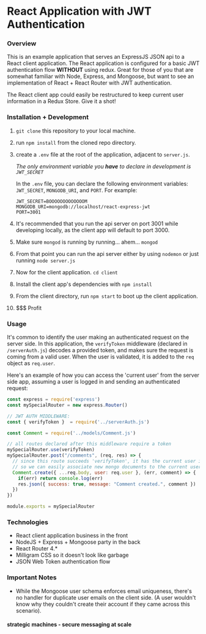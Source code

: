 # React Application with JWT Authentication

### Overview

This is an example application that serves an ExpressJS JSON api to a React client application. The React application is configured for a basic JWT authentication flow **WITHOUT** using redux. Great for those of you that are somewhat familiar with Node, Express, and Mongoose, but want to see an implementation of React + React Router with JWT authentication.

The React client app could easily be restructured to keep current user information in a Redux Store. Give it a shot!

### Installation + Development

1. `git clone` this repository to your local machine.

2. run `npm install` from the cloned repo directory.

3. create a `.env` file at the root of the application, adjacent to `server.js`.

   *The only environment variable you **have** to declare in development is `JWT_SECRET`*

   In the `.env` file, you can declare the following environment variables: `JWT_SECRET`, `MONGODB_URI`, and `PORT`. For example:

   ```
   JWT_SECRET=BOOOOOOOOOOOOOM
   MONGODB_URI=mongodb://localhost/react-express-jwt
   PORT=3001
   ```



4. It's recommended that you run the api server on port 3001 while developing locally, as the client app will default to port 3000.
5. Make sure `mongod` is running by running… ahem… `mongod`
6. From that point you can run the api server either by using `nodemon` or just running `node server.js`
7. Now for the client application. `cd client`
8. Install the client app's dependencies with `npm install`
9. From the client directory, run `npm start` to boot up the client application.
10. $$$ Profit

### Usage

It's common to identify the user making an authenticated request on the server side. In this application, the `verifyToken` middleware (declared in `/serverAuth.js`) decodes a provided token, and makes sure the request is coming from a valid user. When the user is validated, it is added to the `req` object as `req.user`. 

Here's an example of how you can access the 'current user' from the server side app, assuming a user is logged in and sending an authenticated request:

```javascript
const express = require('express')
const mySpecialRouter = new express.Router()

// JWT AUTH MIDDLEWARE:
const { verifyToken }  = require('../serverAuth.js')

const Comment = require('../models/Comment.js')

// all routes declared after this middleware require a token
mySpecialRouter.use(verifyToken)
mySpecialRouter.post("/comments", (req, res) => {
  // since this route succeeds 'verifyToken', it has the current user in req.user
  // so we can easily associate new mongo documents to the current user:
  Comment.create({ ...req.body, user: req.user }, (err, comment) => {
    if(err) return console.log(err)
    res.json({ success: true, message: "Comment created.", comment })
  })
})

module.exports = mySpecialRouter
```



### Technologies
- React client application business in the front
- NodeJS + Express + Mongoose party in the back
- React Router 4.*
- Milligram CSS so it doesn't look like garbage
- JSON Web Token authentication flow

### Important Notes

- While the Mongoose user schema enforces email uniqueness, there's no handler for duplicate user emails on the client side. (A user wouldn't know why they couldn't create their account if they came across this scenario).

#### strategic machines - secure messaging at scale
